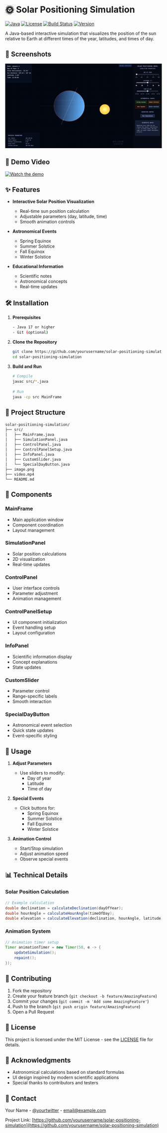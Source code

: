 # 🌞 Solar Positioning Simulation

[![Java](https://img.shields.io/badge/Java-17-blue.svg)](https://www.java.com)
[![License](https://img.shields.io/badge/License-MIT-green.svg)](LICENSE)
[![Build Status](https://img.shields.io/badge/Build-Passing-brightgreen.svg)]()
[![Version](https://img.shields.io/badge/Version-1.0.0-orange.svg)]()

A Java-based interactive simulation that visualizes the position of the sun relative to Earth at different times of the year, latitudes, and times of day.

## 📸 Screenshots

![Solar Positioning Simulation](image.png)

## 🎥 Demo Video

[![Watch the demo](https://img.shields.io/badge/▶-Watch%20Demo-red.svg)](video.mp4)

## ✨ Features

- **Interactive Solar Position Visualization**
  - Real-time sun position calculation
  - Adjustable parameters (day, latitude, time)
  - Smooth animation controls

- **Astronomical Events**
  - Spring Equinox
  - Summer Solstice
  - Fall Equinox
  - Winter Solstice

- **Educational Information**
  - Scientific notes
  - Astronomical concepts
  - Real-time updates

## 🛠️ Installation

1. **Prerequisites**
   ```bash
   - Java 17 or higher
   - Git (optional)
   ```

2. **Clone the Repository**
   ```bash
   git clone https://github.com/yourusername/solar-positioning-simulation.git
   cd solar-positioning-simulation
   ```

3. **Build and Run**
   ```bash
   # Compile
   javac src/*.java
   
   # Run
   java -cp src MainFrame
   ```

## 📁 Project Structure

```
solar-positioning-simulation/
├── src/
│   ├── MainFrame.java
│   ├── SimulationPanel.java
│   ├── ControlPanel.java
│   ├── ControlPanelSetup.java
│   ├── InfoPanel.java
│   ├── CustomSlider.java
│   └── SpecialDayButton.java
├── image.png
├── video.mp4
└── README.md
```

## 🧩 Components

### MainFrame
- Main application window
- Component coordination
- Layout management

### SimulationPanel
- Solar position calculations
- 2D visualization
- Real-time updates

### ControlPanel
- User interface controls
- Parameter adjustment
- Animation management

### ControlPanelSetup
- UI component initialization
- Event handling setup
- Layout configuration

### InfoPanel
- Scientific information display
- Concept explanations
- State updates

### CustomSlider
- Parameter control
- Range-specific labels
- Smooth interaction

### SpecialDayButton
- Astronomical event selection
- Quick state updates
- Event-specific styling

## 🔧 Usage

1. **Adjust Parameters**
   - Use sliders to modify:
     - Day of year
     - Latitude
     - Time of day

2. **Special Events**
   - Click buttons for:
     - Spring Equinox
     - Summer Solstice
     - Fall Equinox
     - Winter Solstice

3. **Animation Control**
   - Start/Stop simulation
   - Adjust animation speed
   - Observe special events

## 📊 Technical Details

### Solar Position Calculation
```java
// Example calculation
double declination = calculateDeclination(dayOfYear);
double hourAngle = calculateHourAngle(timeOfDay);
double elevation = calculateElevation(declination, hourAngle, latitude);
```

### Animation System
```java
// Animation timer setup
Timer animationTimer = new Timer(50, e -> {
    updateSimulation();
    repaint();
});
```

## 🤝 Contributing

1. Fork the repository
2. Create your feature branch (`git checkout -b feature/AmazingFeature`)
3. Commit your changes (`git commit -m 'Add some AmazingFeature'`)
4. Push to the branch (`git push origin feature/AmazingFeature`)
5. Open a Pull Request

## 📝 License

This project is licensed under the MIT License - see the [LICENSE](LICENSE) file for details.

## 🙏 Acknowledgments

- Astronomical calculations based on standard formulas
- UI design inspired by modern scientific applications
- Special thanks to contributors and testers

## 📧 Contact

Your Name - [@yourtwitter](https://twitter.com/yourtwitter) - email@example.com

Project Link: [https://github.com/yourusername/solar-positioning-simulation](https://github.com/yourusername/solar-positioning-simulation) 